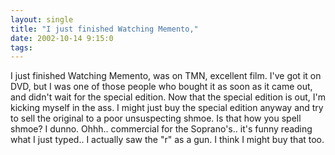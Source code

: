 ```yaml
---
layout: single
title: "I just finished Watching Memento,"
date: 2002-10-14 9:15:0
tags: 
---
```


I just finished Watching Memento, was on TMN, excellent film. I've got it on DVD, but I was one of those people who bought it as soon as it came out, and didn't wait for the special edition. Now that the special edition is out, I'm kicking myself in the ass. I might just buy the special edition anyway and try to sell the original to a poor unsuspecting shmoe. Is that how you spell shmoe? I dunno. Ohhh.. commercial for the Soprano's.. it's funny reading what I just typed.. I actually saw the "r" as a gun. I think I might buy that too.


